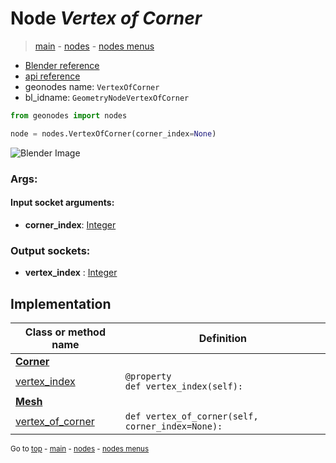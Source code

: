 # Node *Vertex of Corner*

> [main](../structure.md) - [nodes](nodes.md) - [nodes menus](nodes_menus.md)

- [Blender reference](https://docs.blender.org/manual/en/latest/modeling/geometry_nodes/mesh_topology/vertex_of_corner.html)
- [api reference](https://docs.blender.org/api/current/bpy.types.GeometryNodeVertexOfCorner.html)
- geonodes name: `VertexOfCorner`
- bl_idname: `GeometryNodeVertexOfCorner`

```python
from geonodes import nodes

node = nodes.VertexOfCorner(corner_index=None)
```

![Blender Image](https://docs.blender.org/manual/en/latest/_images/node-types_GeometryNodeVertexOfCorner.webp)

### Args:

#### Input socket arguments:

- **corner_index**: [Integer](Integer.md)

### Output sockets:

- **vertex_index** : [Integer](Integer.md)

## Implementation

| Class or method name | Definition |
|----------------------|------------|
| **[Corner](Corner.md)** |
| [vertex_index](Corner.md#vertex_index-property) | `@property`<br> `def vertex_index(self):` |
| **[Mesh](Mesh.md)** |
| [vertex_of_corner](Mesh.md#vertex_of_corner) | `def vertex_of_corner(self, corner_index=None):` |

<sub>Go to [top](#node-Vertex-of-Corner) - [main](../structure.md) - [nodes](nodes.md) - [nodes menus](nodes_menus.md)</sub>

